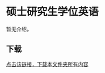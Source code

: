 # 硕士研究生学位英语

暂无介绍。

## 下载

[点击该链接，下载本文件夹所有内容](https://xovee.github.io/gitzip/?https://github.com/UESTC-Course/uestc-course/tree/master/课程目录/硕士研究生学位英语)